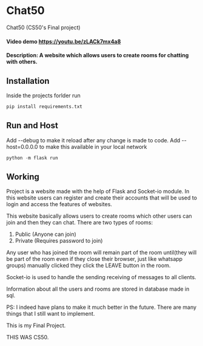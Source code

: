 # Chat50
Chat50 (CS50's Final project)
#### Video demo <https://youtu.be/zLACk7mx4a8>
#### Description: A website which allows users to create rooms for chatting with others.

## Installation
Inside the projects forlder run
```bash
pip install requirements.txt
```

## Run and Host
Add --debug to make it reload after any change is made to code.
Add --host=0.0.0.0 to make this available in your local network
```python
python -m flask run
```

## Working
Project is a website made with the help of Flask and Socket-io module.
In this website users can register and create their accounts that will be used to login and access the features of websites.

This website basically allows users to create rooms which other users can join and then they can chat. There are two types of rooms:

1) Public (Anyone can join)
2) Private (Requires password to join)

Any user who has joined the room will remain part of the room until(they will be part of the room even if they close their browser, just like whatsapp groups) manually clicked they click the LEAVE button in the room.

Socket-io is used to handle the sending receiving of messages to all clients.

Information about all the users and rooms are stored in database made in sql.

PS: I indeed have plans to make it much better in the future. There are many things that I still want to implement.

This is my Final Project.

THIS WAS CS50.
